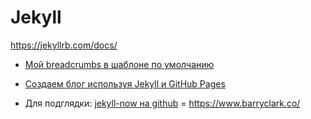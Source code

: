 # Jekyll

<https://jekyllrb.com/docs/>

- [Мой breadcrumbs в шаблоне по умолчанию](my_breadcrumbs)



- [Создаем блог используя Jekyll и GitHub Pages](https://frontender.info/build-blog-jekyll-github-pages/)
- Для подглядки: [jekyll-now на github](https://github.com/barryclark/jekyll-now) = <https://www.barryclark.co/>
